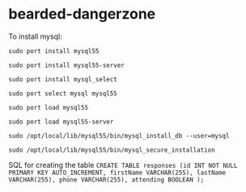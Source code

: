 bearded-dangerzone
==================

To install mysql:

``` sudo port install mysql55 ```

``` sudo port install mysql55-server ```

``` sudo port install mysql_select ```

``` sudo port select mysql mysql55 ```

``` sudo port load mysql55 ```

``` sudo port load mysql55-server ```

``` sudo /opt/local/lib/mysql55/bin/mysql_install_db --user=mysql ```

``` sudo /opt/local/lib/mysql55/bin/mysql_secure_installation ```

SQL for creating the table
``` CREATE TABLE responses (id INT NOT NULL PRIMARY KEY AUTO_INCREMENT, firstName VARCHAR(255), lastName VARCHAR(255), phone VARCHAR(255), attending BOOLEAN ); ```